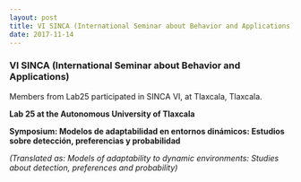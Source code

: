```yaml
---
layout: post
title: VI SINCA (International Seminar about Behavior and Applications)
date: 2017-11-14
---
```


### VI SINCA (International Seminar about Behavior and Applications)

Members from Lab25 participated in SINCA VI, at Tlaxcala, Tlaxcala. 

**Lab 25 at the Autonomous University of Tlaxcala**

**Symposium: Modelos de adaptabilidad en entornos dinámicos: Estudios sobre detección, preferencias y probabilidad** 

*(Translated as: Models of adaptability to dynamic environments: Studies about detection, preferences and probability)*
